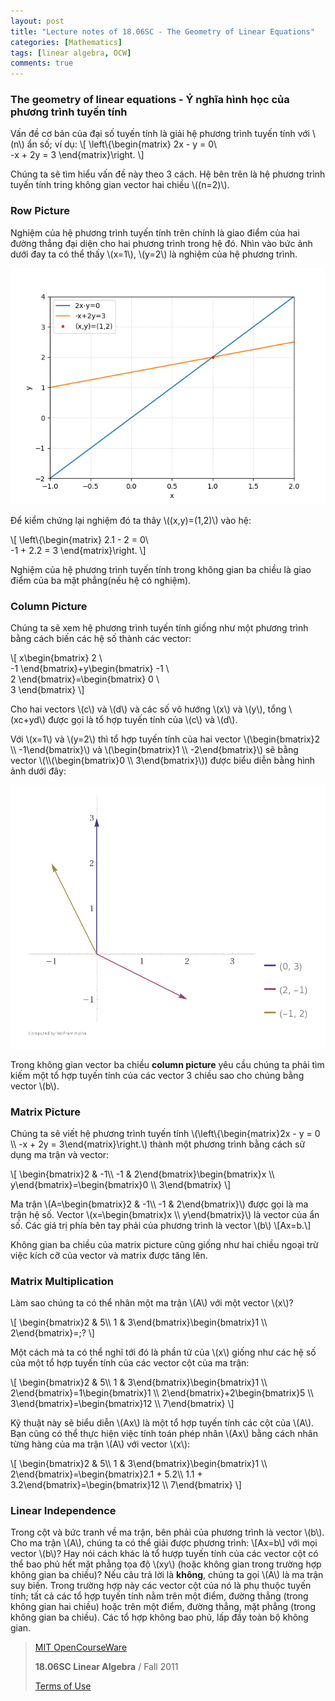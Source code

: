 ```yaml
---
layout: post
title: "Lecture notes of 18.06SC - The Geometry of Linear Equations"
categories: [Mathematics]
tags: [linear algebra, OCW]
comments: true
---
```


### The geometry of linear equations - Ý nghĩa hình học của phương trình tuyến tính

Vấn đề cơ bản của đại số tuyến tính là giải hệ phương trình tuyến tính với \\(n\\) ẩn số; ví dụ:
\\[
\left\\{\begin{matrix}
2x - y = 0\\\
-x + 2y = 3
\end{matrix}\right.
\\]

Chúng ta sẽ tìm hiểu vấn đề này theo 3 cách. Hệ bên trên là hệ phương trình tuyến tính tring không gian vector hai chiều \\((n=2)\\).

### Row Picture

Nghiệm của hệ phương trình tuyến tính trên chính là giao điểm của hai đường thẳng đại diện cho hai phương trình trong hệ đó. Nhìn vào bức ảnh dưới đay ta có thể thấy \\(x=1\\), \\(y=2\\) là nghiệm của hệ phương trình.

![Image: Nghiệm của hệ phương trình tuyến tính](https://raw.githubusercontent.com/qndev/qndev.github.io/master/public/images/solution.png)

Để kiểm chứng lại nghiệm đó ta thây \\((x,y)=(1,2)\\) vào hệ:

\\[
\left\\{\begin{matrix}
2.1 - 2 = 0\\\
-1 + 2.2 = 3
\end{matrix}\right.
\\]

Nghiệm của hệ phương trình tuyến tính trong không gian ba chiều là giao điểm của ba mặt phẳng(nếu hệ có nghiệm).

### Column Picture

Chúng ta sẽ xem hệ phương trình tuyến tính giống như một phương trình bằng cách biến các hệ số thành các vector:

\\[
x\begin{bmatrix}
2 \\\
-1
\end{bmatrix}+y\begin{bmatrix}
-1 \\\
2
\end{bmatrix}=\begin{bmatrix}
0 \\\
3
\end{bmatrix}
\\]

Cho hai vectors \\(c\\) và \\(d\\) và các số vô hướng \\(x\\) và \\(y\\), tổng \\(xc+yd\\) được gọi là tổ hợp tuyến tính của \\(c\\) và \\(d\\).

Với \\(x=1\\) và \\(y=2\\) thì tổ hợp tuyến tính của hai vector \\(\begin{bmatrix}2 \\\ -1\end{bmatrix}\\) và \\(\begin{bmatrix}1 \\\ -2\end{bmatrix}\\) sẽ bằng vector \\(\\\\(\begin{bmatrix}0 \\\ 3\end{bmatrix}\\)) được biểu diễn bằng hình ảnh dưới đây:

![Image: Nghiệm của hệ phương trình tuyến tính](https://raw.githubusercontent.com/qndev/qndev.github.io/master/public/images/columnpicture.gif)

Trong không gian vector ba chiều **column picture** yêu cầu chúng ta phải tìm kiếm một tổ hợp tuyến tính của các vector 3 chiều sao cho chúng bằng vector \\(b\\).

### Matrix Picture

Chúng ta sẽ viết hệ phương trình tuyến tính \\(\left\\{\begin{matrix}2x - y = 0 \\\ -x + 2y = 3\end{matrix}\right.\\) thành một phương trình bằng cách sử dụng ma trận và vector:

\\[
\begin{bmatrix}2 & -1\\\ -1 & 2\end{bmatrix}\begin{bmatrix}x \\\ y\end{bmatrix}=\begin{bmatrix}0 \\\ 3\end{bmatrix}
\\]

Ma trận \\(A=\begin{bmatrix}2 & -1\\\ -1 & 2\end{bmatrix}\\) được gọi là ma trận hệ số. Vector \\(x=\begin{bmatrix}x \\\ y\end{bmatrix}\\) là vector của ẩn số. Các giá trị phía bên tay phải của phương trình là vector \\(b\\)
\\[Ax=b.\\]

Không gian ba chiều của matrix picture cũng giống như hai chiều ngoại trừ việc kích cỡ của vector và matrix được tăng lên.

### Matrix Multiplication

Làm sao chúng ta có thể nhân một ma trận \\(A\\) với một vector \\(x\\)?

\\[
\begin{bmatrix}2 & 5\\\ 1 & 3\end{bmatrix}\begin{bmatrix}1 \\\ 2\end{bmatrix}=\;?
\\]

Một cách mà ta có thể nghĩ tới đó là phần tử của \\(x\\) giống như các hệ số của một tổ hợp tuyến tính của các vector cột của ma trận:

\\[
\begin{bmatrix}2 & 5\\\ 1 & 3\end{bmatrix}\begin{bmatrix}1 \\\ 2\end{bmatrix}=1\begin{bmatrix}1 \\\ 2\end{bmatrix}+2\begin{bmatrix}5 \\\ 3\end{bmatrix}=\begin{bmatrix}12 \\\ 7\end{bmatrix}
\\]

Kỹ thuật này sẽ biểu diễn \\(Ax\\) là một tổ hợp tuyến tính các cột của \\(A\\). Bạn cũng có thể thực hiện việc tính toán phép nhân \\(Ax\\) bằng cách nhân từng hàng của ma trận \\(A\\) với vector \\(x\\):

\\[
\begin{bmatrix}2 & 5\\\ 1 & 3\end{bmatrix}\begin{bmatrix}1 \\\ 2\end{bmatrix}=\begin{bmatrix}2.1 + 5.2\\\ 1.1 + 3.2\end{bmatrix}=\begin{bmatrix}12 \\\ 7\end{bmatrix}
\\]

### Linear Independence

Trong cột và bức tranh về ma trận, bên phải của phương trình là vector \\(b\\). Cho ma trận \\(A\\), chúng ta có thể giải được phương trình:
\\[Ax=b\\]
với mọi vector \\(b\\)? Hay nói cách khác là tổ hượp tuyến tính của các vector cột có thể bao phủ hết mặt phẳng tọa độ \\(xy\\) (hoặc không gian trong trường hợp không gian ba chiều)? Nếu câu trả lời là **không**, chúng ta gọi \\(A\\) là ma trận suy biến. Trong trường hợp này các vector cột của nó là phụ thuộc tuyến tính; tất cả các tổ hợp tuyến tính nằm trên một điểm, đường thẳng (trong không gian hai chiều) hoặc trên một điểm, đường thẳng, mặt phẳng (trong không gian ba chiều). Các tổ hợp không bao phủ, lấp đầy toàn bộ không gian.

> [MIT OpenCourseWare](https://ocw.mit.edu)
>
> **18.06SC Linear Algebra** / Fall 2011
>
> [Terms of Use](https://ocw.mit.edu/terms/)
